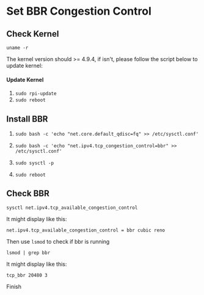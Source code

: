 # Set BBR Congestion Control

## Check Kernel
```uname -r```

The kernel version should >= 4.9.4, if isn't, please follow the script below to update kernel:

#### Update Kernel
1. ```sudo rpi-update```
2. ```sudo reboot```

## Install BBR
1. ```sudo bash -c 'echo "net.core.default_qdisc=fq" >> /etc/sysctl.conf'```

2. ```sudo bash -c 'echo "net.ipv4.tcp_congestion_control=bbr" >> /etc/sysctl.conf'```

3. ```sudo sysctl -p```

4. ```sudo reboot```

## Check BBR
```sysctl net.ipv4.tcp_available_congestion_control```

It might display like this:

```net.ipv4.tcp_available_congestion_control = bbr cubic reno```

Then use ```lsmod``` to check if bbr is running

```lsmod | grep bbr```

It might display like this:

```tcp_bbr 20480 3```

Finish